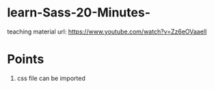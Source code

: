 # learn-Sass-20-Minutes-

teaching material url: https://www.youtube.com/watch?v=Zz6eOVaaelI

# Points

1. css file can be imported
